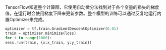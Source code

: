 TensorFlow知道整个计算图，它使用自动微分法找到对于各个变量的损失的梯度值。在运行时会使用梯度下降来更新参数。整个模型的训练可以通过反复地运行内置Optimizer来完成。
```python
optimizer = tf.train.GradientDescentOptimizer(0.01)
train = optimizer.minimize(loss)
for i in range(1000):
sess.run(train, {x:x_train, y:y_train})
```